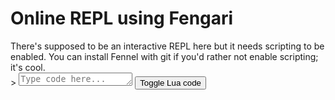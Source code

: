 # Online REPL using Fengari

<div class="outputs">
<div class="code code-flex">
<code id="fengari-console"></code> 
<noscript>
<span>There's supposed to be an interactive REPL here but it needs  scripting to be enabled. 
You can install Fennel with git if  you'd rather not enable scripting; it's cool.</span> 
</noscript>
<div class="fengari-input-container">
<label for="fengari-input" id="fengari-prompt">&gt; </label> 
<textarea class="lua" placeholder="Type code here..." rows="1" id="fengari-input"></textarea>
<button id="toggle-compiled-code">Toggle Lua code</button>
</div>
</div>
<div class="code code-flex" id="lua-pane"><code id="compiled-lua"></code></div>
</div>
